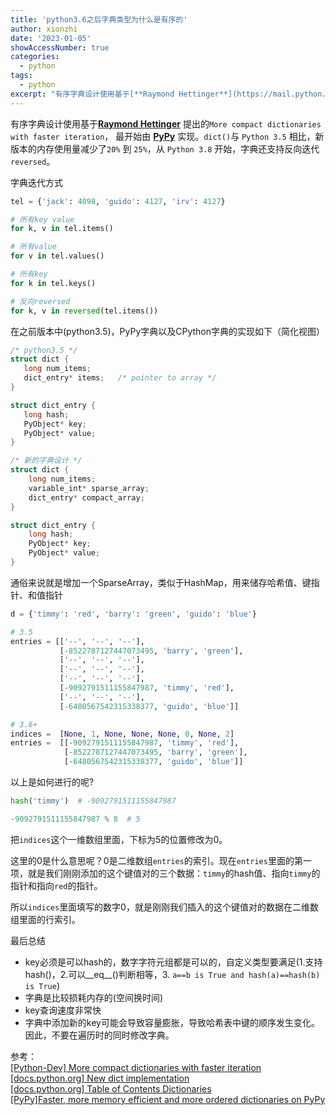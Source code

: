 ```yaml
---
title: 'python3.6之后字典类型为什么是有序的'
author: xionzhi
date: '2023-01-05'
showAccessNumber: true
categories:
  - python
tags:
  - python
excerpt: "有序字典设计使用基于[**Raymond Hettinger**](https://mail.python.org/pipermail/python-dev/2012-December/123028.html) 提出的`More compact dictionaries with faster iteration`， 最开始由 [**PyPy**](https://morepypy.blogspot.com/2015/01/faster-more-memory-efficient-and-more.html) 实现。`dict()`与 `Python 3.5` 相比，新版本的内存使用量减少了`20%` 到 `25%`，从 `Python 3.8` 开始，字典还支持反向迭代`reversed`。"
---
```





有序字典设计使用基于[**Raymond Hettinger**](https://mail.python.org/pipermail/python-dev/2012-December/123028.html) 提出的`More compact dictionaries with faster iteration`， 最开始由 [**PyPy**](https://morepypy.blogspot.com/2015/01/faster-more-memory-efficient-and-more.html) 实现。`dict()`与 `Python 3.5` 相比，新版本的内存使用量减少了`20%` 到 `25%`，从 `Python 3.8` 开始，字典还支持反向迭代`reversed`。

字典迭代方式
```python
tel = {'jack': 4098, 'guido': 4127, 'irv': 4127}

# 所有key value
for k, v in tel.items()

# 所有value
for v in tel.values()

# 所有key
for k in tel.keys()

# 反向reversed
for k, v in reversed(tel.items())
```

在之前版本中(python3.5)，PyPy字典以及CPython字典的实现如下（简化视图）
```c++
/* python3.5 */
struct dict {
   long num_items;
   dict_entry* items;   /* pointer to array */
}

struct dict_entry {
   long hash;
   PyObject* key;
   PyObject* value;
}

/* 新的字典设计 */
struct dict {
    long num_items;
    variable_int* sparse_array;
    dict_entry* compact_array;
}

struct dict_entry {
    long hash;
    PyObject* key;
    PyObject* value;
}
```

通俗来说就是增加一个SparseArray，类似于HashMap，用来储存哈希值、键指针、和值指针

```python
d = {'timmy': 'red', 'barry': 'green', 'guido': 'blue'}

# 3.5
entries = [['--', '--', '--'],
           [-8522787127447073495, 'barry', 'green'],
           ['--', '--', '--'],
           ['--', '--', '--'],
           ['--', '--', '--'],
           [-9092791511155847987, 'timmy', 'red'],
           ['--', '--', '--'],
           [-6480567542315338377, 'guido', 'blue']]

# 3.6+
indices =  [None, 1, None, None, None, 0, None, 2]
entries =  [[-9092791511155847987, 'timmy', 'red'],
            [-8522787127447073495, 'barry', 'green'],
            [-6480567542315338377, 'guido', 'blue']]
```

以上是如何进行的呢?

```python
hash('timmy')  # -9092791511155847987

-9092791511155847987 % 8  # 5
```

把`indices`这个一维数组里面，下标为5的位置修改为0。

这里的0是什么意思呢？0是二维数组`entries`的索引。现在`entries`里面的第一项，就是我们刚刚添加的这个键值对的三个数据：`timmy`的hash值、指向`timmy`的指针和指向`red`的指针。

所以`indices`里面填写的数字0，就是刚刚我们插入的这个键值对的数据在二维数组里面的行索引。

最后总结

- key必须是可以hash的，数字字符元组都是可以的，自定义类型要满足(1.支持hash()，2.可以\_\_eq\_\_()判断相等，3. `a==b is True and hash(a)==hash(b) is True`)
- 字典是比较损耗内存的(空间换时间)
- key查询速度非常快
- 字典中添加新的key可能会导致容量膨胀，导致哈希表中键的顺序发生变化。因此，不要在遍历时的同时修改字典。

参考：<br>
[[Python-Dev] More compact dictionaries with faster iteration](https://mail.python.org/pipermail/python-dev/2012-December/123028.html)<br>
[[docs.python.org] New dict implementation](https://docs.python.org/3/whatsnew/3.6.html#whatsnew36-compactdict)<br/>
[[docs.python.org] Table of Contents Dictionaries](https://docs.python.org/3.11/tutorial/datastructures.html#dictionaries)<br />
[[PyPy]Faster, more memory efficient and more ordered dictionaries on PyPy](https://morepypy.blogspot.com/2015/01/faster-more-memory-efficient-and-more.html)

